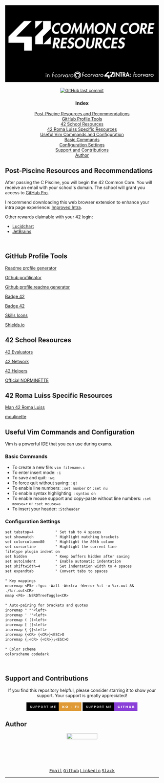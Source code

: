 # <a href="https://github.com/f-corvaro/42.common_core"><img align="center" src="https://github.com/f-corvaro/42.common_core/blob/main/.extra/42Resources.png"></a>

<p align="center" style="text-decoration: none;">
  <a href="https://github.com/f-corvaro/42.common_core/tree/main/.tips"><img alt="GitHub last commit" src="https://img.shields.io/github/last-commit/f-corvaro/42.common_core?color=black" /></a>
</p>

<h3 align="center">Index</h3>

<p align="center">
  <a href="#post-piscine-resources-and-recommendations">Post-Piscine Resources and Recommendations</a><br>
  <a href="#github-profile-tools">GitHub Profile Tools</a><br>
  <a href="#42-school-resources">42 School Resources</a><br>
  <a href="#42-roma-luiss-specific-resources">42 Roma Luiss Specific Resources</a><br>
  <a href="#useful-vim-commands-and-configuration">Useful Vim Commands and Configuration</a><br>
  <a href="#basic-commands">Basic Commands</a><br>
  <a href="#configuration-settings">Configuration Settings</a><br>
  <a href="#support-and-contributions">Support and Contributions</a><br>
  <a href="#author">Author</a><br>
</p>

## Post-Piscine Resources and Recommendations

<p align="justify">

After passing the C Piscine, you will begin the 42 Common Core. You will receive an email with your school's domain. The school will grant you access to [GitHub Pro](https://education.github.com/pack). 

I recommend downloading this web browser extension to enhance your intra page experience: [Improved Intra](https://chrome.google.com/webstore/detail/improved-intra-42/hmflgigeigiejaogcgamkecmlibcpdgo).

Other rewards claimable with your 42 login:
- [Lucidchart](https://www.lucidchart.com/pages/)
- [JetBrains](https://www.jetbrains.com/community/education/#students)

</p>
<br>

## GitHub Profile Tools

[Readme profile generator](https://gprm.itsvg.in/)

[Github profilinator](https://profilinator.rishav.dev/)

[Github profile readme generator](https://rahuldkjain.github.io/gh-profile-readme-generator/)

[Badge 42](https://github.com/JaeSeoKim/badge42)

[Badge 42](https://github.com/oakoudad/badge42)

[Skills Icons](https://skillicons.dev)

[Shields.io](https://shields.io/)

## 42 School Resources

[42 Evaluators](https://42evaluators.com/)

[42 Network](https://www.42network.org/42-schools/)

[42 Helpers](https://github.com/UmbertoSavoia/42helpers)

[Official NORMINETTE](https://github.com/42School/norminette)

## 42 Roma Luiss Specific Resources

[Man 42 Roma Luiss](https://42romawiki.notion.site/Rules-ca552d69f6f8418f849badfb47afba0b#accc0596676a460283dafbe3d012f2a7)

[moulinette](https://moulinette.42roma.it/)


## Useful Vim Commands and Configuration

<p align="justify">

Vim is a powerful IDE that you can use during exams.

### Basic Commands

- To create a new file: `vim filename.c`
- To enter insert mode: `:i`
- To save and quit: `:wq`
- To force quit without saving: `:q!`
- To enable line numbers: `:set number` or `:set nu`
- To enable syntax highlighting: `:syntax on`
- To enable mouse support and copy-paste without line numbers: `:set mouse=r` or `:set mouse=a`
- To insert your header: `:Stdheader`

### Configuration Settings

```vim
set tabstop=4          " Set tab to 4 spaces
set showmatch          " Highlight matching brackets
set colorcolumn=80     " Highlight the 80th column
set cursorline         " Highlight the current line
filetype plugin indent on
set hidden             " Keep buffers hidden after saving
set autoindent         " Enable automatic indentation
set shiftwidth=4       " Set indentation width to 4 spaces
set expandtab          " Convert tabs to spaces

" Key mappings
nnoremap <F5> :!gcc -Wall -Wextra -Werror %:t -o %:r.out && ./%:r.out<CR>
nmap <F6> :NERDTreeToggle<CR>

" Auto-pairing for brackets and quotes
inoremap " ""<left>
inoremap ' ''<left>
inoremap ( ()<left>
inoremap [ []<left>
inoremap { {}<left>
inoremap {<CR> {<CR>}<ESC>O
inoremap {;<CR> {<CR>};<ESC>O

" Color scheme
colorscheme codedark
```

</p>
<br>

## Support and Contributions

<p align="center">
If you find this repository helpful, please consider starring it to show your support. Your support is greatly appreciated!</p>

<p align="center">
<a href="https://ko-fi.com/fcorvaro"><img width="180" img align="center" src="https://github.com/f-corvaro/42.common_core/blob/main/.extra/support-me-ko-fi.svg"><alt=""></a>
<a href="https://github.com/sponsors/f-corvaro"><img width="180" img align="center" src="https://github.com/f-corvaro/42.common_core/blob/main/.extra/support-me-github.svg"><alt=""></a>

<br>

## Author

<p align="center"><a href="https://profile.intra.42.fr/users/fcorvaro"><img style="height:auto;" src="https://avatars.githubusercontent.com/u/102758065?v=4" width="100" height="100"alt=""></a>
<p align="center">
<a href="mailto:fcorvaro@student.42roma.it"><kbd>Email</kbd><alt=""></a>
<a href="https://github.com/f-corvaro"><kbd>Github</kbd><alt=""></a>
<a href="https://www.linkedin.com/in/f-corvaro/"><kbd>Linkedin</kbd><alt=""></a>
<a href="https://42born2code.slack.com/team/U050L8XAFLK"><kbd>Slack</kbd><alt=""></a>

<hr/>
